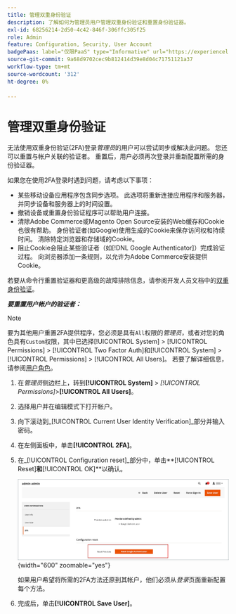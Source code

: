 ```yaml
---
title: 管理双重身份验证
description: 了解如何为管理员用户管理双重身份验证和重置身份验证器。
exl-id: 68256214-2d50-4c42-846f-306ffc305f25
role: Admin
feature: Configuration, Security, User Account
badgePaas: label="仅限PaaS" type="Informative" url="https://experienceleague.adobe.com/en/docs/commerce/user-guides/product-solutions" tooltip="仅适用于云项目(Adobe管理的PaaS基础架构)和内部部署项目上的Adobe Commerce 。"
source-git-commit: 9a68d9702cec9b812414d39e8d04c71751121a37
workflow-type: tm+mt
source-wordcount: '312'
ht-degree: 0%

---
```


# 管理双重身份验证

无法使用双重身份验证(2FA)登录&#x200B;_管理员_&#x200B;的用户可以尝试同步或解决此问题。 您还可以重置与帐户关联的验证者。 重置后，用户必须再次登录并重新配置所需的身份验证器。

如果您在使用2FA登录时遇到问题，请考虑以下事项：

- 某些移动设备应用程序包含同步选项。 此选项将重新连接应用程序和服务器，并同步设备和服务器上的时间设置。
- 撤销设备或重置身份验证程序可以帮助用户连接。
- 清除Adobe Commerce或Magento Open Source安装的Web缓存和Cookie也很有帮助。 身份验证者(如Google)使用生成的Cookie来保存访问权和持续时间。 清除特定浏览器和存储域的Cookie。
- 阻止Cookie会阻止某些验证者（如[!DNL Google Authenticator]）完成验证过程。 向浏览器添加一条规则，以允许为Adobe Commerce安装提供Cookie。

若要从命令行重置验证器和更高级的故障排除信息，请参阅开发人员文档中的[双重身份验证](https://developer.adobe.com/commerce/testing/functional-testing-framework/two-factor-authentication/)。

**_要重置用户帐户的验证者：_**

>[!NOTE]
>
>要为其他用户重置2FA提供程序，您必须是具有`All`权限的&#x200B;_管理员_，或者对您的角色具有`Custom`权限，其中已选择[!UICONTROL System] > [!UICONTROL Permissions] > [!UICONTROL Two Factor Auth]和[!UICONTROL System] > [!UICONTROL Permissions] > [!UICONTROL All Users]。 若要了解详细信息，请参阅[用户角色](permissions-user-roles.md)。

1. 在&#x200B;_管理员_&#x200B;侧边栏上，转到&#x200B;**[!UICONTROL System]** > _[!UICONTROL Permissions]_>**[!UICONTROL All Users]**。

1. 选择用户并在编辑模式下打开帐户。

1. 向下滚动到&#x200B;_[!UICONTROL Current User Identity Verification]_部分并输入密码。

1. 在左侧面板中，单击&#x200B;**[!UICONTROL 2FA]**。

1. 在&#x200B;_[!UICONTROL Configuration reset]_部分中，单击&#x200B;**[!UICONTROL Reset]**和&#x200B;**[!UICONTROL OK]**以确认。

   ![用户帐户 — 启用2FA](./assets/admin-2fa-config-reset-providers.png){width="600" zoomable="yes"}

   如果用户希望将所需的2FA方法还原到其帐户，他们必须从&#x200B;_登录_&#x200B;页面重新配置每个方法。

1. 完成后，单击&#x200B;**[!UICONTROL Save User]**。
